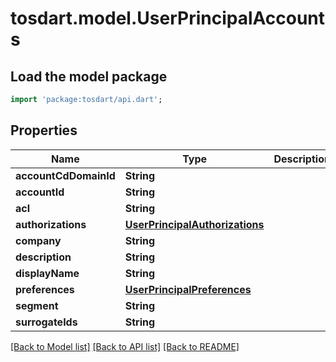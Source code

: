 # tosdart.model.UserPrincipalAccounts

## Load the model package
```dart
import 'package:tosdart/api.dart';
```

## Properties
Name | Type | Description | Notes
------------ | ------------- | ------------- | -------------
**accountCdDomainId** | **String** |  | [optional] 
**accountId** | **String** |  | [optional] 
**acl** | **String** |  | [optional] 
**authorizations** | [**UserPrincipalAuthorizations**](UserPrincipalAuthorizations.md) |  | [optional] 
**company** | **String** |  | [optional] 
**description** | **String** |  | [optional] 
**displayName** | **String** |  | [optional] 
**preferences** | [**UserPrincipalPreferences**](UserPrincipalPreferences.md) |  | [optional] 
**segment** | **String** |  | [optional] 
**surrogateIds** | **String** |  | [optional] 

[[Back to Model list]](../README.md#documentation-for-models) [[Back to API list]](../README.md#documentation-for-api-endpoints) [[Back to README]](../README.md)



